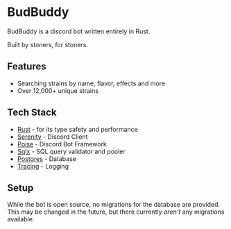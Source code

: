 # BudBuddy
BudBuddy is a discord bot written entirely in Rust.

Built by stoners, for stoners.

## Features
- Searching strains by name, flavor, effects and more
- Over 12,000+ unique strains

## Tech Stack
- [Rust](https://www.rust-lang.org/) - for its type safety and performance
- [Serenity](https://github.com/serenity-rs/serenity) - Discord Client
- [Poise](https://github.com/serenity-rs/poise) - Discord Bot Framework
- [Sqlx](https://github.com/launchbadge/sqlx) - SQL query validator and pooler
- [Postgres](https://www.postgresql.org/) - Database
- [Tracing](https://github.com/tokio-rs/tracing) - Logging

## Setup
While the bot is open source, no migrations for the database are provided. This may be changed in the future, but there currently *aren't* any migrations available.

